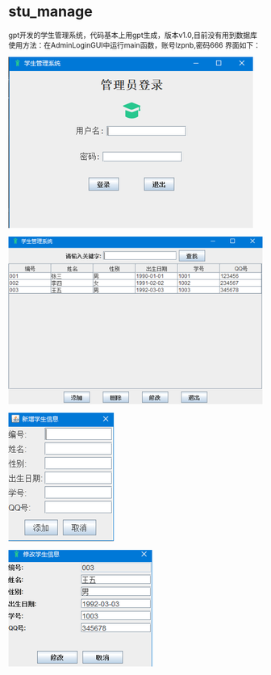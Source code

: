 # stu_manage
gpt开发的学生管理系统，代码基本上用gpt生成，版本v1.0,目前没有用到数据库
使用方法：在AdminLoginGUI中运行main函数，账号lzpnb,密码666
界面如下：


![](./screenprint/stu1.png)

![](./screenprint/stu2.png)

![](./screenprint/stu3.png)

![](./screenprint/stu4.png)
